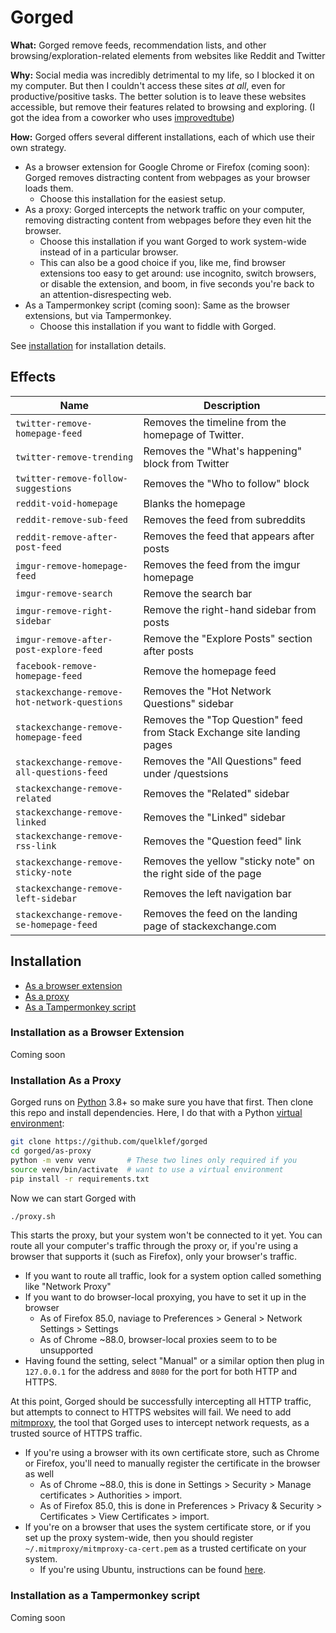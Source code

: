 # Gorged

**What:** Gorged remove feeds, recommendation lists, and other browsing/exploration-related elements from websites like Reddit and Twitter

**Why:** Social media was incredibly detrimental to my life, so I blocked it on my computer. But then I couldn't access these sites *at all*, even for productive/positive tasks. The better solution is to leave these websites accessible, but remove their features related to browsing and exploring. (I got the idea from a coworker who uses [improvedtube](https://chrome.google.com/webstore/detail/improve-youtube-open-sour/bnomihfieiccainjcjblhegjgglakjdd?hl=en))

**How:** Gorged offers several different installations, each of which use their own strategy.

- As a browser extension for Google Chrome or Firefox (coming soon): Gorged removes distracting content from webpages as your browser loads them.
  - Choose this installation for the easiest setup.
- As a proxy: Gorged intercepts the network traffic on your computer, removing distracting content from webpages before they even hit the browser.
  - Choose this installation if you want Gorged to work system-wide instead of in a particular browser.
  - This can also be a good choice if you, like me, find browser extensions too easy to get around: use incognito, switch browsers, or disable the extension, and boom, in five seconds you're back to an attention-disrespecting web.
- As a Tampermonkey script (coming soon): Same as the browser extensions, but via Tampermonkey.
  - Choose this installation if you want to fiddle with Gorged.

See [installation](#installation) for installation details.

## Effects

[comment]: # (BEGIN FLAG DOCS)

|Name|Description|
|-|-|
|`twitter-remove-homepage-feed`|Removes the timeline from the homepage of Twitter.|
|`twitter-remove-trending`|Removes the "What's happening" block from Twitter|
|`twitter-remove-follow-suggestions`|Removes the "Who to follow" block|
|`reddit-void-homepage`|Blanks the homepage|
|`reddit-remove-sub-feed`|Removes the feed from subreddits|
|`reddit-remove-after-post-feed`|Removes the feed that appears after posts|
|`imgur-remove-homepage-feed`|Removes the feed from the imgur homepage|
|`imgur-remove-search`|Remove the search bar|
|`imgur-remove-right-sidebar`|Remove the right-hand sidebar from posts|
|`imgur-remove-after-post-explore-feed`|Remove the "Explore Posts" section after posts|
|`facebook-remove-homepage-feed`|Remove the homepage feed|
|`stackexchange-remove-hot-network-questions`|Removes the "Hot Network Questions" sidebar|
|`stackexchange-remove-homepage-feed`|Removes the "Top Question" feed from Stack Exchange site landing pages|
|`stackexchange-remove-all-questions-feed`|Removes the "All Questions" feed under /questsions|
|`stackexchange-remove-related`|Removes the "Related" sidebar|
|`stackexchange-remove-linked`|Removes the "Linked" sidebar|
|`stackexchange-remove-rss-link`|Removes the "Question feed" link|
|`stackexchange-remove-sticky-note`|Removes the yellow "sticky note" on the right side of the page|
|`stackexchange-remove-left-sidebar`|Removes the left navigation bar|
|`stackexchange-remove-se-homepage-feed`|Removes the feed on the landing page of stackexchange.com|

[comment]: # (END FLAG DOCS)

## Installation

- [As a browser extension](#installation-as-a-browser-extension)
- [As a proxy](#installation-as-a-proxy)
- [As a Tampermonkey script](#installation-as-a-tampermonkey-script)

### Installation as a Browser Extension

Coming soon

### Installation As a Proxy

Gorged runs on [Python](https://www.python.org/) 3.8+ so make sure you have that first. Then clone this repo and install dependencies. Here, I do that with a Python [virtual environment](https://docs.python.org/3/library/venv.html):

```bash
git clone https://github.com/quelklef/gorged
cd gorged/as-proxy
python -m venv venv       # These two lines only required if you
source venv/bin/activate  # want to use a virtual environment
pip install -r requirements.txt
```

Now we can start Gorged with

```bash
./proxy.sh
```

This starts the proxy, but your system won't be connected to it yet. You can route all your computer's traffic through the proxy or, if you're using a browser that supports it (such as Firefox), only your browser's traffic.
  - If you want to route all traffic, look for a system option called something like "Network Proxy"
  - If you want to do browser-local proxying, you have to set it up in the browser
    - As of Firefox 85.0, naviage to Preferences > General > Network Settings > Settings
    - As of Chrome ~88.0, browser-local proxies seem to to be unsupported
  - Having found the setting, select "Manual" or a similar option then plug in `127.0.0.1` for the address and `8080` for the port for both HTTP and HTTPS.

At this point, Gorged should be successfully intercepting all HTTP traffic, but attempts to connect to HTTPS websites will fail. We need to add [mitmproxy](https://mitmproxy.org/), the tool that Gorged uses to intercept network requests, as a trusted source of HTTPS traffic.

- If you're using a browser with its own certificate store, such as Chrome or Firefox, you'll need to manually register the certificate in the browser as well
  - As of Chrome ~88.0, this is done in Settings > Security > Manage certificates > Authorities > import.
  - As of Firefox 85.0, this is done in Preferences > Privacy & Security > Certificates > View Certificates > import.
- If you're on a browser that uses the system certificate store, or if you set up the proxy system-wide, then you should register `~/.mitmproxy/mitmproxy-ca-cert.pem` as a trusted certificate on your system.
  - If you're using Ubuntu, instructions can be found  [here](https://askubuntu.com/a/377570/437551).

[comment]: # (TODO: on-startup execution?)

### Installation as a Tampermonkey script

Coming soon

